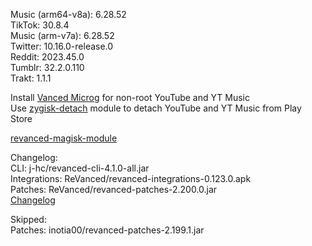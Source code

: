Music (arm64-v8a): 6.28.52  
TikTok: 30.8.4  
Music (arm-v7a): 6.28.52  
Twitter: 10.16.0-release.0  
Reddit: 2023.45.0  
Tumblr: 32.2.0.110  
Trakt: 1.1.1  

Install [Vanced Microg](https://github.com/TeamVanced/VancedMicroG/releases) for non-root YouTube and YT Music  
Use [zygisk-detach](https://github.com/j-hc/zygisk-detach) module to detach YouTube and YT Music from Play Store  

[revanced-magisk-module](https://github.com/j-hc/revanced-magisk-module)  

Changelog:  
CLI: j-hc/revanced-cli-4.1.0-all.jar  
Integrations: ReVanced/revanced-integrations-0.123.0.apk  
Patches: ReVanced/revanced-patches-2.200.0.jar  
[Changelog](https://github.com/ReVanced/revanced-patches/releases/tag/v2.200.0)  

Skipped:  
Patches: inotia00/revanced-patches-2.199.1.jar    

